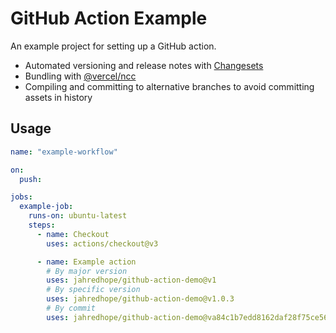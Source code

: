 # GitHub Action Example

An example project for setting up a GitHub action.

- Automated versioning and release notes with [Changesets](https://github.com/changesets/changesets)
- Bundling with [@vercel/ncc](https://github.com/vercel/ncc)
- Compiling and committing to alternative branches to avoid committing assets in history

## Usage

```yaml
name: "example-workflow"

on:
  push:

jobs:
  example-job:
    runs-on: ubuntu-latest
    steps:
      - name: Checkout
        uses: actions/checkout@v3

      - name: Example action
        # By major version
        uses: jahredhope/github-action-demo@v1
        # By specific version
        uses: jahredhope/github-action-demo@v1.0.3
        # By commit
        uses: jahredhope/github-action-demo@va84c1b7edd8162daf28f75ce56fd533465daa741
```
